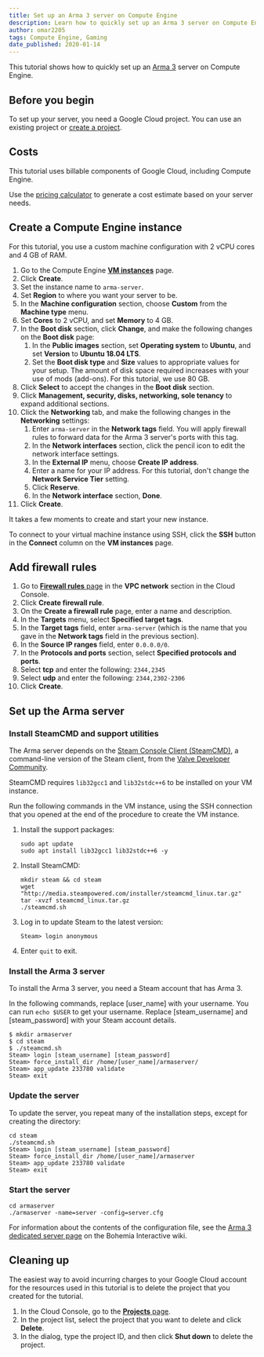 ```yaml
---
title: Set up an Arma 3 server on Compute Engine
description: Learn how to quickly set up an Arma 3 server on Compute Engine.
author: omar2205
tags: Compute Engine, Gaming
date_published: 2020-01-14
---
```


This tutorial shows how to quickly set up an [Arma 3](https://arma3.com/) server on Compute Engine.

## Before you begin

To set up your server, you need a Google Cloud project. You can use an existing project or
[create a project](https://console.cloud.google.com/project).

## Costs

This tutorial uses billable components of Google Cloud, including Compute Engine.

Use the [pricing calculator](https://cloud.google.com/products/calculator/)
to generate a cost estimate based on your server needs.

## Create a Compute Engine instance

For this tutorial, you use a custom machine configuration with 2 vCPU cores and 4 GB of RAM.

1.  Go to the Compute Engine [**VM instances**](https://console.cloud.google.com/compute/instances) page.
1.  Click **Create**.
1.  Set the instance name to `arma-server`.
1.  Set **Region** to where you want your server to be.
1.  In the **Machine configuration** section, choose **Custom** from the **Machine type** menu.
1.  Set **Cores** to  2 vCPU, and set **Memory** to 4 GB.
1.  In the **Boot disk** section, click **Change**, and make the following changes on the **Boot disk** page: 
    1.  In the **Public images** section, set **Operating system** to **Ubuntu**, and set **Version** to
    **Ubuntu 18.04 LTS**.
    1.  Set the **Boot disk type** and **Size** values to appropriate values for your setup. The amount of disk space
        required increases with your use of mods (add-ons). For this tutorial, we use 80 GB.
1.  Click **Select** to accept the changes in the **Boot disk** section.
1.  Click **Management, security, disks, networking, sole tenancy** to expand additional sections.
1.  Click the **Networking** tab, and make the following changes in the **Networking** settings:
    1.  Enter `arma-server` in the **Network tags** field. You will apply firewall rules to forward data for the Arma 3
        server's ports with this tag.
    1.  In the **Network interfaces** section, click the pencil icon to edit the network interface settings. 
    1.  In the **External IP** menu, choose **Create IP address**.
    1.  Enter a name for your IP address. For this tutorial, don't change the **Network Service Tier** setting.
    1.  Click **Reserve**.
    1.  In the **Network interface** section, **Done**.
1. Click **Create**.

It takes a few moments to create and start your new instance.

To connect to your virtual machine instance using SSH, click the **SSH** button in the **Connect** column on the
**VM instances** page.

## Add firewall rules

1.  Go to [**Firewall rules** page](https://console.cloud.google.com/networking/firewalls/list) in the **VPC network** 
    section in the Cloud Console.
1.  Click **Create firewall rule**.
1.  On the **Create a firewall rule** page, enter a name and description.
1.  In the **Targets** menu, select **Specified target tags**.
1.  In the **Target tags** field, enter `arma-server` (which is the name that you gave in the **Network tags** field in
    the previous section).
1.  In the **Source IP ranges** field, enter `0.0.0.0/0`.
1.  In the **Protocols and ports** section, select **Specified protocols and ports**.
1.  Select **tcp** and enter the following: `2344,2345`
1.  Select **udp** and enter the following: `2344,2302-2306`
1.  Click **Create**.

## Set up the Arma server

### Install SteamCMD and support utilities

The Arma server depends on the [Steam Console Client (SteamCMD)](https://developer.valvesoftware.com/wiki/SteamCMD), a 
command-line version of the Steam client, from the
[Valve Developer Community](https://developer.valvesoftware.com/wiki/Valve_Developer_Community:About).

SteamCMD requires `lib32gcc1` and `lib32stdc++6` to be installed on your VM instance.

Run the following commands in the VM instance, using the SSH connection that you opened at the end of the procedure to
create the VM instance.
    
1.  Install the support packages:

        sudo apt update
        sudo apt install lib32gcc1 lib32stdc++6 -y

1.  Install SteamCMD:

        mkdir steam && cd steam
        wget "http://media.steampowered.com/installer/steamcmd_linux.tar.gz"
        tar -xvzf steamcmd_linux.tar.gz
        ./steamcmd.sh

1.  Log in to update Steam to the latest version:

        Steam> login anonymous
        
1.  Enter `quit` to exit.

### Install the Arma 3 server

To install the Arma 3 server, you need a Steam account that has Arma 3.

In the following commands, replace [user_name] with your username. You can run `echo $USER` to get your username. Replace 
[steam_username] and [steam_password] with your Steam account details.

    $ mkdir armaserver
    $ cd steam
    $ ./steamcmd.sh
    Steam> login [steam_username] [steam_password]
    Steam> force_install_dir /home/[user_name]/armaserver/
    Steam> app_update 233780 validate
    Steam> exit

### Update the server

To update the server, you repeat many of the installation steps, except for creating the directory:

    cd steam
    ./steamcmd.sh
    Steam> login [steam_username] [steam_password]
    Steam> force_install_dir /home/[user_name]/armaserver
    Steam> app_update 233780 validate
    Steam> exit

### Start the server

    cd armaserver
    ./armaserver -name=server -config=server.cfg

For information about the contents of the configuration file, see the
[Arma 3 dedicated server page](https://community.bistudio.com/wiki/Arma_3_Dedicated_Server#Configuration) on the 
Bohemia Interactive wiki.

## Cleaning up

The easiest way to avoid incurring charges to your Google Cloud account for the resources used in this tutorial is to delete
the project that you created for the tutorial.

1.  In the Cloud Console, go to the [**Projects** page](https://console.cloud.google.com/iam-admin/projects).
1.  In the project list, select the project that you want to delete and click **Delete**.
1.  In the dialog, type the project ID, and then click **Shut down** to delete the project.
